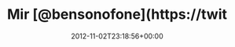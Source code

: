 ---
retweeted: false
source: <a href="http://twitter.com/download/android" rel="nofollow">Twitter for Android</a>
entities:
  hashtags:
  - text: Counterparts
    indices:
    - '41'
    - '54'
  symbols: []
  user_mentions: []
  urls:
  - url: http://t.co/V4wZNy5D
    expanded_url: http://instagr.am/p/Ri4woFtzE1/
    display_url: instagr.am/p/Ri4woFtzE1/
    indices:
    - '119'
    - '139'
display_text_range:
- '0'
- '139'
favorite_count: '0'
id_str: '264506910307393536'
truncated: false
retweet_count: '1'
id: '264506910307393536'
possibly_sensitive: false
created_at: Fri Nov 02 23:18:56 +0000 2012
favorited: false
full_text: 'Mir [@bensonofone](https://twitter.com/bensonofone)''s hood zeigen lassen.
  - #Counterparts delivern den Spirit, bringen den Mosh und setten den Place off.'
lang: de
quote_url: http://instagr.am/p/Ri4woFtzE1/
tags:
- Counterparts
- pesos:twitter
date: '2012-11-02T23:18:56+00:00'
src: https://twitter.com/bascht/status/264506910307393536
original_url: https://twitter.com/bascht/status/264506910307393536
type: twitter_tweet
text: 'Mir [@bensonofone](https://twitter.com/bensonofone)''s hood zeigen lassen.
  - #Counterparts delivern den Spirit, bringen den Mosh und setten den Place off.'
title: Mir [@bensonofone](https://twit

---